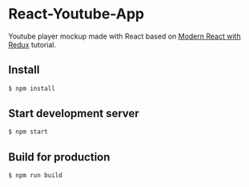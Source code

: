 # React-Youtube-App

Youtube player mockup made with React based on [Modern React with Redux](https://udemy.com/react-redux) tutorial.

## Install

```sh
$ npm install
```

## Start development server

```sh
$ npm start
```

## Build for production

```sh
$ npm run build
```
